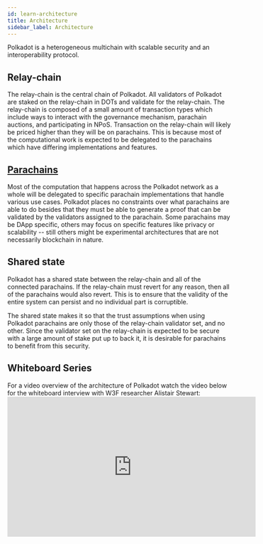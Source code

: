 ```yaml
---
id: learn-architecture
title: Architecture
sidebar_label: Architecture
---
```


Polkadot is a heterogeneous multichain with scalable security and an interoperability protocol.

## Relay-chain

The relay-chain is the central chain of Polkadot. All validators of Polkadot are staked on the relay-chain in DOTs and validate for the relay-chain. The relay-chain is composed of a small amount of transaction types which include ways to interact with the governance mechanism, parachain auctions, and participating in NPoS. Transaction on the relay-chain will likely be priced higher than they will be on parachains. This is because most of the computational work is expected to be delegated to the parachains which have differing implementations and features.

## [Parachains](build-deploy-parachains)

Most of the computation that happens across the Polkadot network as a whole will be delegated to specific parachain implementations that handle various use cases. Polkadot places no constraints over what parachains are able to do besides that they must be able to generate a proof that can be validated by the validators assigned to the parachain. Some parachains may be DApp specific, others may focus on specific features like privacy or scalability -- still others might be experimental architectures that are not necessarily blockchain in nature.

## Shared state

Polkadot has a shared state between the relay-chain and all of the connected parachains. If the relay-chain must revert for any reason, then all of the parachains would also revert. This is to ensure that the validity of the entire system can persist and no individual part is corruptible.

The shared state makes it so that the trust assumptions when using Polkadot parachains are only those of the relay-chain validator set, and no other. Since the validator set on the relay-chain is expected to be secure with a large amount of stake put up to back it, it is desirable for parachains to benefit from this security.

## Whiteboard Series

For a video overview of the architecture of Polkadot watch the video below for the whiteboard interview with W3F researcher Alistair Stewart: <iframe width="560" height="315" src="https://www.youtube.com/embed/xBfC6uTjvbM" frameborder="0" allow="accelerometer; autoplay; encrypted-media; gyroscope; picture-in-picture" allowfullscreen mark="crwd-mark"></iframe>
